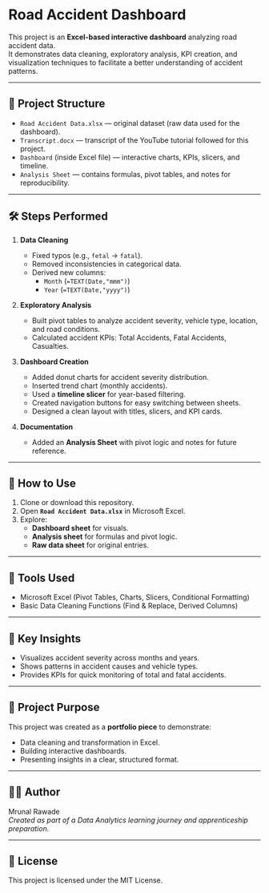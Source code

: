 # Road Accident Dashboard

This project is an **Excel-based interactive dashboard** analyzing road accident data.  
It demonstrates data cleaning, exploratory analysis, KPI creation, and visualization techniques to facilitate a better understanding of accident patterns.

---

## 📂 Project Structure
- `Road Accident Data.xlsx` — original dataset (raw data used for the dashboard).
- `Transcript.docx` — transcript of the YouTube tutorial followed for this project.
- `Dashboard` (inside Excel file) — interactive charts, KPIs, slicers, and timeline.
- `Analysis Sheet` — contains formulas, pivot tables, and notes for reproducibility.

---

## 🛠 Steps Performed
1. **Data Cleaning**
   - Fixed typos (e.g., `fetal` → `fatal`).
   - Removed inconsistencies in categorical data.
   - Derived new columns:  
     - `Month` (`=TEXT(Date,"mmm")`)  
     - `Year` (`=TEXT(Date,"yyyy")`)

2. **Exploratory Analysis**
   - Built pivot tables to analyze accident severity, vehicle type, location, and road conditions.
   - Calculated accident KPIs: Total Accidents, Fatal Accidents, Casualties.

3. **Dashboard Creation**
   - Added donut charts for accident severity distribution.
   - Inserted trend chart (monthly accidents).
   - Used a **timeline slicer** for year-based filtering.
   - Created navigation buttons for easy switching between sheets.
   - Designed a clean layout with titles, slicers, and KPI cards.

4. **Documentation**
   - Added an **Analysis Sheet** with pivot logic and notes for future reference.

---

## 🚀 How to Use
1. Clone or download this repository.  
2. Open **`Road Accident Data.xlsx`** in Microsoft Excel.  
3. Explore:
   - **Dashboard sheet** for visuals.
   - **Analysis sheet** for formulas and pivot logic.
   - **Raw data sheet** for original entries.

---

## 🔧 Tools Used
- Microsoft Excel (Pivot Tables, Charts, Slicers, Conditional Formatting)
- Basic Data Cleaning Functions (Find & Replace, Derived Columns)

---

## 📌 Key Insights
- Visualizes accident severity across months and years.
- Shows patterns in accident causes and vehicle types.
- Provides KPIs for quick monitoring of total and fatal accidents.

---

## 📄 Project Purpose
This project was created as a **portfolio piece** to demonstrate:
- Data cleaning and transformation in Excel.
- Building interactive dashboards.
- Presenting insights in a clear, structured format.

---

## 👩‍💻 Author
Mrunal Rawade  
*Created as part of a Data Analytics learning journey and apprenticeship preparation.*

---

## 📜 License
This project is licensed under the MIT License.
